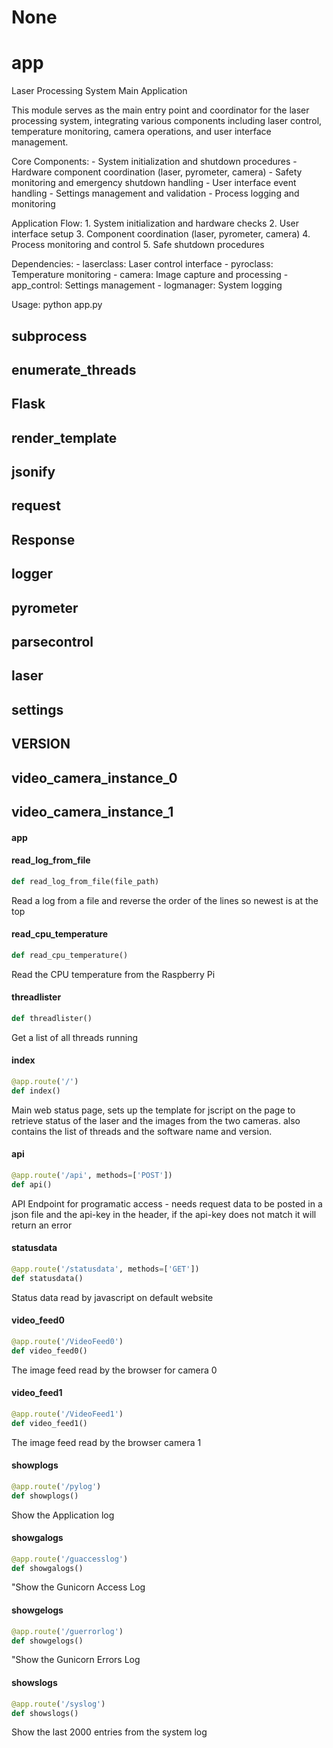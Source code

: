 # None

<a id="app"></a>

# app

Laser Processing System Main Application

This module serves as the main entry point and coordinator for the laser processing system,
integrating various components including laser control, temperature monitoring, camera
operations, and user interface management.

Core Components:
    - System initialization and shutdown procedures
    - Hardware component coordination (laser, pyrometer, camera)
    - Safety monitoring and emergency shutdown handling
    - User interface event handling
    - Settings management and validation
    - Process logging and monitoring

Application Flow:
    1. System initialization and hardware checks
    2. User interface setup
    3. Component coordination (laser, pyrometer, camera)
    4. Process monitoring and control
    5. Safe shutdown procedures

Dependencies:
    - laserclass: Laser control interface
    - pyroclass: Temperature monitoring
    - camera: Image capture and processing
    - app_control: Settings management
    - logmanager: System logging

Usage:
    python app.py

<a id="app.subprocess"></a>

## subprocess

<a id="app.enumerate_threads"></a>

## enumerate\_threads

<a id="app.Flask"></a>

## Flask

<a id="app.render_template"></a>

## render\_template

<a id="app.jsonify"></a>

## jsonify

<a id="app.request"></a>

## request

<a id="app.Response"></a>

## Response

<a id="app.logger"></a>

## logger

<a id="app.pyrometer"></a>

## pyrometer

<a id="app.parsecontrol"></a>

## parsecontrol

<a id="app.laser"></a>

## laser

<a id="app.settings"></a>

## settings

<a id="app.VERSION"></a>

## VERSION

<a id="app.video_camera_instance_0"></a>

## video\_camera\_instance\_0

<a id="app.video_camera_instance_1"></a>

## video\_camera\_instance\_1

<a id="app.app"></a>

#### app

<a id="app.read_log_from_file"></a>

#### read\_log\_from\_file

```python
def read_log_from_file(file_path)
```

Read a log from a file and reverse the order of the lines so newest is at the top

<a id="app.read_cpu_temperature"></a>

#### read\_cpu\_temperature

```python
def read_cpu_temperature()
```

Read the CPU temperature from the Raspberry Pi

<a id="app.threadlister"></a>

#### threadlister

```python
def threadlister()
```

Get a list of all threads running

<a id="app.index"></a>

#### index

```python
@app.route('/')
def index()
```

Main web status page, sets up the template for jscript on the page to retrieve status of the laser and the
images from the two cameras. also contains the list of threads and the software name and version.

<a id="app.api"></a>

#### api

```python
@app.route('/api', methods=['POST'])
def api()
```

API Endpoint for programatic access - needs request data to be posted in a json file and the api-key
in the header, if the api-key does not match it will return an error

<a id="app.statusdata"></a>

#### statusdata

```python
@app.route('/statusdata', methods=['GET'])
def statusdata()
```

Status data read by javascript on default website

<a id="app.video_feed0"></a>

#### video\_feed0

```python
@app.route('/VideoFeed0')
def video_feed0()
```

The image feed read by the browser for camera 0

<a id="app.video_feed1"></a>

#### video\_feed1

```python
@app.route('/VideoFeed1')
def video_feed1()
```

The image feed read by the browser camera 1

<a id="app.showplogs"></a>

#### showplogs

```python
@app.route('/pylog')
def showplogs()
```

Show the Application log

<a id="app.showgalogs"></a>

#### showgalogs

```python
@app.route('/guaccesslog')
def showgalogs()
```

"Show the Gunicorn Access Log

<a id="app.showgelogs"></a>

#### showgelogs

```python
@app.route('/guerrorlog')
def showgelogs()
```

"Show the Gunicorn Errors Log

<a id="app.showslogs"></a>

#### showslogs

```python
@app.route('/syslog')
def showslogs()
```

Show the last 2000 entries from the system log

